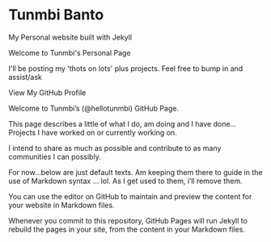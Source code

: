 # Tunmbi Banto

My Personal website built with Jekyll

Welcome to Tunmbi's Personal Page

I'll be posting my 'thots on lots' plus projects. Feel free to bump in and assist/ask

View My GitHub Profile

Welcome to Tunmbi’s (@hellotunmbi) GitHub Page.

This page describes a little of what I do, am doing and I have done…Projects I have worked on or currently working on.

I intend to share as much as possible and contribute to as many communities I can possibly.

For now…below are just default texts. Am keeping them there to guide in the use of Markdown syntax … lol. As I get used to them, i’ll remove them.

You can use the editor on GitHub to maintain and preview the content for your website in Markdown files.

Whenever you commit to this repository, GitHub Pages will run Jekyll to rebuild the pages in your site, from the content in your Markdown files.